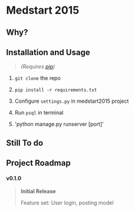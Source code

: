 Medstart 2015
=======

## Why?


## Installation and Usage

> *(Requires [pip](https://pip.pypa.io/en/latest/installing.html))*

1. `git clone` the repo

2. `pip install -r requirements.txt`

3. Configure `settings.py` in medstart2015 project

4. Run `psql` in terminal

5. 'python manage.py runserver [port]'

## Still To do


## Project Roadmap

#### v0.1.0

> **Initial Release**
>
> Feature set: User login, posting model